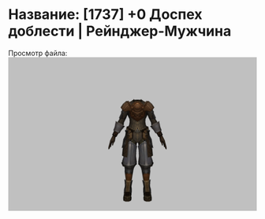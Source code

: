 # Название: [1737] +0 Доспех доблести | Рейнджер-Мужчина

Просмотр файла:
![p020019.png](p020019.png)
